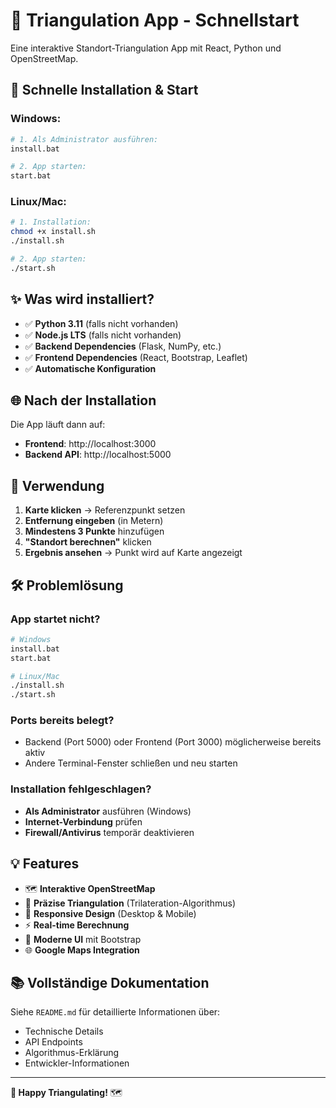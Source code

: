 # 🎯 Triangulation App - Schnellstart

Eine interaktive Standort-Triangulation App mit React, Python und OpenStreetMap.

## 🚀 Schnelle Installation & Start

### Windows:
```bash
# 1. Als Administrator ausführen:
install.bat

# 2. App starten:
start.bat
```

### Linux/Mac:
```bash
# 1. Installation:
chmod +x install.sh
./install.sh

# 2. App starten:
./start.sh
```

## ✨ Was wird installiert?

- ✅ **Python 3.11** (falls nicht vorhanden)
- ✅ **Node.js LTS** (falls nicht vorhanden)
- ✅ **Backend Dependencies** (Flask, NumPy, etc.)
- ✅ **Frontend Dependencies** (React, Bootstrap, Leaflet)
- ✅ **Automatische Konfiguration**

## 🌐 Nach der Installation

Die App läuft dann auf:
- **Frontend**: http://localhost:3000
- **Backend API**: http://localhost:5000

## 📱 Verwendung

1. **Karte klicken** → Referenzpunkt setzen
2. **Entfernung eingeben** (in Metern)
3. **Mindestens 3 Punkte** hinzufügen
4. **"Standort berechnen"** klicken
5. **Ergebnis ansehen** → Punkt wird auf Karte angezeigt

## 🛠️ Problemlösung

### App startet nicht?
```bash
# Windows
install.bat
start.bat

# Linux/Mac
./install.sh
./start.sh
```

### Ports bereits belegt?
- Backend (Port 5000) oder Frontend (Port 3000) möglicherweise bereits aktiv
- Andere Terminal-Fenster schließen und neu starten

### Installation fehlgeschlagen?
- **Als Administrator** ausführen (Windows)
- **Internet-Verbindung** prüfen
- **Firewall/Antivirus** temporär deaktivieren

## 💡 Features

- 🗺️ **Interaktive OpenStreetMap**
- 🎯 **Präzise Triangulation** (Trilateration-Algorithmus)
- 📱 **Responsive Design** (Desktop & Mobile)
- ⚡ **Real-time Berechnung**
- 🎨 **Moderne UI** mit Bootstrap
- 🌐 **Google Maps Integration**

## 📚 Vollständige Dokumentation

Siehe `README.md` für detaillierte Informationen über:
- Technische Details
- API Endpoints
- Algorithmus-Erklärung
- Entwickler-Informationen

---

**🎯 Happy Triangulating!** 🗺️
